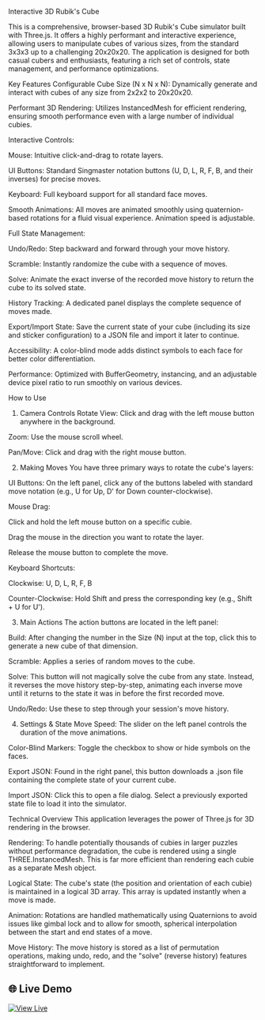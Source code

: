 Interactive 3D Rubik's Cube

This is a comprehensive, browser-based 3D Rubik's Cube simulator built with Three.js. It offers a highly performant and interactive experience, allowing users to manipulate cubes of various sizes, from the standard 3x3x3 up to a challenging 20x20x20. The application is designed for both casual cubers and enthusiasts, featuring a rich set of controls, state management, and performance optimizations.

Key Features
Configurable Cube Size (N x N x N): Dynamically generate and interact with cubes of any size from 2x2x2 to 20x20x20.

Performant 3D Rendering: Utilizes InstancedMesh for efficient rendering, ensuring smooth performance even with a large number of individual cubies.

Interactive Controls:

Mouse: Intuitive click-and-drag to rotate layers.

UI Buttons: Standard Singmaster notation buttons (U, D, L, R, F, B, and their inverses) for precise moves.

Keyboard: Full keyboard support for all standard face moves.

Smooth Animations: All moves are animated smoothly using quaternion-based rotations for a fluid visual experience. Animation speed is adjustable.

Full State Management:

Undo/Redo: Step backward and forward through your move history.

Scramble: Instantly randomize the cube with a sequence of moves.

Solve: Animate the exact inverse of the recorded move history to return the cube to its solved state.

History Tracking: A dedicated panel displays the complete sequence of moves made.

Export/Import State: Save the current state of your cube (including its size and sticker configuration) to a JSON file and import it later to continue.

Accessibility: A color-blind mode adds distinct symbols to each face for better color differentiation.

Performance: Optimized with BufferGeometry, instancing, and an adjustable device pixel ratio to run smoothly on various devices.

How to Use
1. Camera Controls
Rotate View: Click and drag with the left mouse button anywhere in the background.

Zoom: Use the mouse scroll wheel.

Pan/Move: Click and drag with the right mouse button.

2. Making Moves
You have three primary ways to rotate the cube's layers:

UI Buttons: On the left panel, click any of the buttons labeled with standard move notation (e.g., U for Up, D' for Down counter-clockwise).

Mouse Drag:

Click and hold the left mouse button on a specific cubie.

Drag the mouse in the direction you want to rotate the layer.

Release the mouse button to complete the move.

Keyboard Shortcuts:

Clockwise: U, D, L, R, F, B

Counter-Clockwise: Hold Shift and press the corresponding key (e.g., Shift + U for U').

3. Main Actions
The action buttons are located in the left panel:

Build: After changing the number in the Size (N) input at the top, click this to generate a new cube of that dimension.

Scramble: Applies a series of random moves to the cube.

Solve: This button will not magically solve the cube from any state. Instead, it reverses the move history step-by-step, animating each inverse move until it returns to the state it was in before the first recorded move.

Undo/Redo: Use these to step through your session's move history.

4. Settings & State
Move Speed: The slider on the left panel controls the duration of the move animations.

Color-Blind Markers: Toggle the checkbox to show or hide symbols on the faces.

Export JSON: Found in the right panel, this button downloads a .json file containing the complete state of your current cube.

Import JSON: Click this to open a file dialog. Select a previously exported state file to load it into the simulator.

Technical Overview
This application leverages the power of Three.js for 3D rendering in the browser.

Rendering: To handle potentially thousands of cubies in larger puzzles without performance degradation, the cube is rendered using a single THREE.InstancedMesh. This is far more efficient than rendering each cubie as a separate Mesh object.

Logical State: The cube's state (the position and orientation of each cubie) is maintained in a logical 3D array. This array is updated instantly when a move is made.

Animation: Rotations are handled mathematically using Quaternions to avoid issues like gimbal lock and to allow for smooth, spherical interpolation between the start and end states of a move.

Move History: The move history is stored as a list of permutation operations, making undo, redo, and the "solve" (reverse history) features straightforward to implement.

## 🌐 Live Demo
[![View Live](https://img.shields.io/badge/Live%20Demo-Click%20Here-purple?style=for-the-badge)](https://rubrix-cube.vercel.app/)


